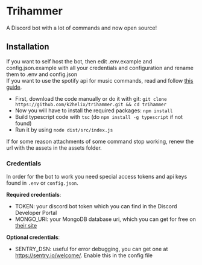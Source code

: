 # Trihammer

A Discord bot with a lot of commands and now open source!

## Installation

If you want to self host the bot, then edit .env.example and config.json.example with all your credentials and configuration and rename them to .env and config.json \
If you want to use the spotify api for music commands, read and follow [this guide](https://github.com/play-dl/play-dl/tree/9d24008a2be6e1d72af9af06fcb072ac5cd99a42/instructions#spotify).
- First, download the code manually or do it with git: `git clone https://github.com/k2helix/trihammer.git && cd trihammer`
- Now you will have to install the required packages: `npm install`
- Build typescript code with `tsc` (do `npm install -g typescript` if not found)
- Run it by using `node dist/src/index.js`

If for some reason attachments of some command stop working, renew the url with the assets in the assets folder.

### __Credentials__
In order for the bot to work you need special access tokens and api keys found in `.env` or `config.json`. 

**Required credentials**:
- TOKEN: your discord bot token which you can find in the Discord Developer Portal
- MONGO_URI: your MongoDB database uri, which you can get for free on [their site](https://www.mongodb.com/atlas/database)

**Optional credentials**:
- SENTRY_DSN: useful for error debugging, you can get one at https://sentry.io/welcome/. Enable this in the config file
- DBL_API_KEY: if your bot is available on top.gg, by setting this key it will update joined servers when the bot is added/removed from a server. Enable this in the config file
- SAUCENAO_API_KEY: required for the `sauce` command to work
- HEROKU_TOKEN: if your bot is hosted on Heroku and this token is set, the reset command will restart the process (change the url in that command to match your app's name)
- PXL_API_TOKEN: api key needed for the `gglitch` command to work (else it will try to generate the result locally)
- OPENCAGE_API_KEY & MAPQUEST_API_KEY: both needed for the `location` command

### Notes
- If you do not use any of the optional services included in `.env`, you can remove their entries.
- If you want to add more slash commands, edit the commands.ts file in src/interactionCommands and deploy them with t-deploy.

I'm a bit lazy and some things are very improvable, I'm conscious.

## Useful Links
- [Discord Server](https://discord.gg/EjG6XZs)
- [Invite the bot](https://discord.com/oauth2/authorize?client_id=611710846426415107&permissions=8&scope=bot%20applications.commands)

## Issues
If you find any issue, please open an issue and describe it, I'll check what I can do!
